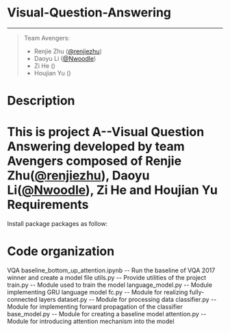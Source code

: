 # Visual-Question-Answering
---
> Team Avengers:
> * Renjie Zhu ([@renjiezhu](https://github.com/renjiezhu))
> * Daoyu Li ([@Nwoodle](https://github.com/Nwoodle))
> * Zi He ()
> * Houjian Yu ()


Description
===========
This is project A--Visual Question Answering developed by team Avengers composed of Renjie Zhu([@renjiezhu](https://github.com/renjiezhu)), Daoyu Li([@Nwoodle](https://github.com/Nwoodle)), Zi He and Houjian Yu
Requirements
============
Install package packages as follow:

Code organization
=================
VQA baseline_bottom_up_attention.ipynb -- Run the baseline of VQA 2017 winner and create a model file
utils.py -- Provide utilities of the project
train.py -- Module used to train the model
language_model.py -- Module implementing GRU language model
fc.py -- Module for realizing fully-connected layers
dataset.py -- Module for processing data
classifier.py -- Module for implementing forward propagation of the classifier
base_model.py -- Module for creating a baseline model
attention.py -- Module for introducing attention mechanism into the model 
